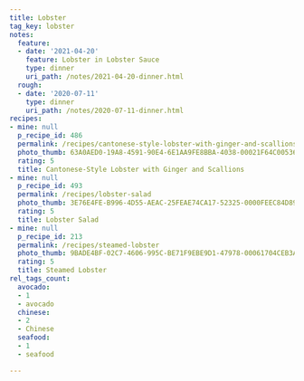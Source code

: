 ```yaml
---
title: Lobster
tag_key: lobster
notes:
  feature:
  - date: '2021-04-20'
    feature: Lobster in Lobster Sauce
    type: dinner
    uri_path: /notes/2021-04-20-dinner.html
  rough:
  - date: '2020-07-11'
    type: dinner
    uri_path: /notes/2020-07-11-dinner.html
recipes:
- mine: null
  p_recipe_id: 486
  permalink: /recipes/cantonese-style-lobster-with-ginger-and-scallions
  photo_thumb: 63A0AED0-19A8-4591-90E4-6E1AA9FE8BBA-4038-00021F64C005369F.jpg
  rating: 5
  title: Cantonese-Style Lobster with Ginger and Scallions
- mine: null
  p_recipe_id: 493
  permalink: /recipes/lobster-salad
  photo_thumb: 3E76E4FE-B996-4D55-AEAC-25FEAE74CA17-52325-0000FEEC84D89BC3.jpg
  rating: 5
  title: Lobster Salad
- mine: null
  p_recipe_id: 213
  permalink: /recipes/steamed-lobster
  photo_thumb: 9BADE4BF-02C7-4606-995C-BE71F9EBE9D1-47978-00061704CEB3A610.jpg
  rating: 5
  title: Steamed Lobster
rel_tags_count:
  avocado:
  - 1
  - avocado
  chinese:
  - 2
  - Chinese
  seafood:
  - 1
  - seafood

---
```

